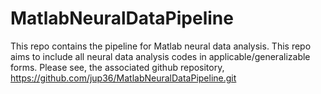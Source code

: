 # MatlabNeuralDataPipeline
This repo contains the pipeline for Matlab neural data analysis. 
This repo aims to include all neural data analysis codes in applicable/generalizable forms.
Please see, the associated github repository, https://github.com/jup36/MatlabNeuralDataPipeline.git
